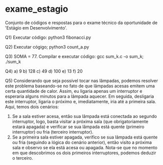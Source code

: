# exame_estagio
Conjunto de códigos e respostas para o exame técnico da oportunidade de 'Estágio em Desenvolvimento'.

Q1) Executar código: python3 fibonacci.py

Q2) Executar cógigo; python3 count_a.py

Q3) SOMA = 77. Compilar e executar código: gcc sum_k.c -o sum_k; ./sum_k

Q4) a) 9 b) 128 c) 49 d) 100 e) 13 f) 20

Q5) Considerando que seja possível tocar nas lâmpadas, podemos resolver este problema baseando-se no fato de que lâmpadas acesas emitem uma certa quantidade de calor. Assim, eu ligaria apenas um interruptor e esperaria alguns minutos para a lâmpada aquecer. Em seguida, desligaria este interruptor, ligaria o próximo e, imediatamente, iria até a primeira sala. Aqui, temos dois cenários: 
  1. Se a sala estiver acesa, então sua lâmpada está conectada ao segundo interruptor, logo, basta visitar a próxima sala (que obrigatoriamente estará apagada) e verificar se sua lâmpada está quente (primeiro interruptor) ou fria (terceiro interruptor).
  2. Se a primeira sala estiver apagada, verifico se sua lâmpada está quente ou fria (seguindo a lógica do cenário anterior), então visito a próxima sala e observo se ela está acesa ou apagada.
Nota-se que no momento em que descobrimos os dois primeiros interruptores, podemos deduzir o terceiro.
